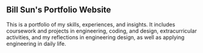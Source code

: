 ## Bill Sun's Portfolio Website

This is a portfolio of my skills, experiences, and insights. It includes coursework and projects in engineering, coding, and design, extracurricular activities, and my reflections in engineering design, as well as applying engineering in daily life.
